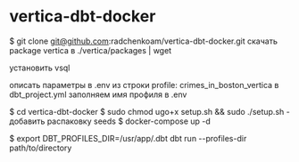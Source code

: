 # vertica-dbt-docker

$ git clone git@github.com:radchenkoam/vertica-dbt-docker.git
скачать package vertica в ./vertica/packages | wget

установить vsql

описать параметры в .env
  из строки profile: crimes_in_boston_vertica в dbt_project.yml заполняем имя профиля в .env

$ cd vertica-dbt-docker
$ sudo chmod ugo+x setup.sh && sudo ./setup.sh - добавить распаковку seeds
$ docker-compose up -d

$ export DBT_PROFILES_DIR=/usr/app/.dbt
dbt run --profiles-dir path/to/directory
